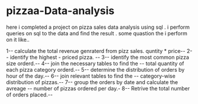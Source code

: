# pizzaa-Data-analysis
here i completed a project on pizza sales data analysis using sql .
i perform queries on sql  to the data and find the result .
some quastion the i perform on it like..

1--  calculate the total revenue genraterd  from pizz sales. quntity * price--
2-- identify the highest - priced pizza. -- 
3--  identify the most common pizza size orderd.--
4-- join the necessary tables to find the 
-- total quantity of each pizza category orderd.--
5-- determine the distribution of orders by hour of the day.--
6-- join relevant tables to find the
-- category-wise distribution of pizzas.--
7-- group the orders by date and calculate the avreage 
--  number of pizzas ordered per day.-
8-- Retrive the total number of orders placed.--
